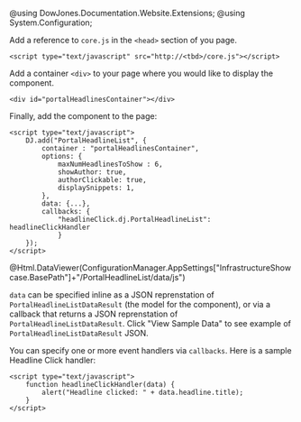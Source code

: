 ﻿@using DowJones.Documentation.Website.Extensions;
@using System.Configuration;

Add a reference to `core.js` in the `<head>` section of you page.

	<script type="text/javascript" src="http://<tbd>/core.js"></script>

Add a container `<div>` to your page where you would like to display the component.

	<div id="portalHeadlinesContainer"></div>

Finally, add the component to the page:

	<script type="text/javascript">
        DJ.add("PortalHeadlineList", {
            container : "portalHeadlinesContainer",
            options: {
	            maxNumHeadlinesToShow : 6,
	            showAuthor: true,
	            authorClickable: true,
	            displaySnippets: 1,
            },
            data: {...},
            callbacks: {
	            "headlineClick.dj.PortalHeadlineList": headlineClickHandler
	            }
        }); 
	</script>

@Html.DataViewer(ConfigurationManager.AppSettings["InfrastructureShowcase.BasePath"]+"/PortalHeadlineList/data/js")
		  
`data` can be specified inline as a JSON reprenstation of `PortalHeadlineListDataResult` (the model for the component), or via a callback that returns a JSON reprenstation of `PortalHeadlineListDataResult`. 
Click "View Sample Data" to see example of `PortalHeadlineListDataResult` JSON.

You can specify one or more event handlers via `callbacks`. 
Here is a sample Headline Click handler:

	<script type="text/javascript">
		function headlineClickHandler(data) {
            alert("Headline clicked: " + data.headline.title);
        }
	</script>	